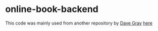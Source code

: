 # online-book-backend
This code was mainly used from another repository by [Dave Gray](https://github.com/gitdagray/mongo_async_crud/blob/main/routes/root.js) [here](https://github.com/gitdagray/mongo_async_crud)
